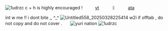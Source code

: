 ![1udrzc](https://github.com/user-attachments/assets/84e9fe6a-5e0b-49bb-acae-0f9534a27a07)
c + h is highly encouraged ! 　 　 [yt](https://www.youtube.com/@velvviy)   ᛝ   [ata](https://bittersweetangel.atabook.org/)

int w me !! i dont bite ,, ^_^
![Untitled558_20250328225414](https://github.com/user-attachments/assets/edc510ac-b02b-48d8-ab47-9f1877e8d994)
w2i if offtab , do not copy and do not cover .ㅤㅤ![yuri nation](https://komarev.com/ghpvc/?username=velvviy)
![1udrzc](https://github.com/user-attachments/assets/44718709-8522-4399-a175-6456f9bda6f5)
